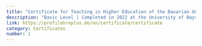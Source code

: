 ```yaml
---
title: "Certificate for Teaching in Higher Education of the Bavarian Universities"
description: "Basic Level | Completed in 2022 at the University of Bayreuth"
link: https://profilehreplus.de/en/certificate/certificate
category: Certificates
number: 1
---
```

